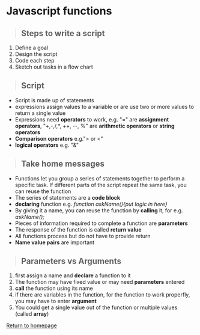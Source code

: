 # Javascript functions
>## Steps to write a script
1. Define a goal
1. Design the script
1. Code each step
1. Sketch out tasks in a flow chart

>## Script
- Script is made up of statements
- expressions assign values to a variable or are use two or more values to return a single value
- Expressions need **operators** to work, e.g. "=" are **assignment operators**, "+,-,/,*, ++, --, %" are **arithmetic operators** or **string operators**
- **Comparison operators** e.g."> or <"
- **logical operators** e.g. "&"

>## Take home messages 
- Functions let you group a series of statements together to perform a specific task. If different parts of the script repeat the same task, you can reuse the function
- The series of statements are a **code block**
- **declaring** function e.g. *function askName(){put logic in here}*
- By giving it a name, you can reuse the function by **calling** it, for e.g. *askName();*
- Pieces of information required to complete a function are **parameters**
- The response of the function is called **return value**
- All functions process but do not have to provide return
- **Name value pairs** are important

>## Parameters vs Arguments
1. first assign a name and **declare** a function to it
1. The function may have fixed value or may need **parameters** entered
1. **call** the function using its name
1. if there are variables in the function, for the function to work properfly, you may have to enter **argument**
1. You could get a single value out of the function or multiple values (called **array**)

[Return to homepage](README.md)


